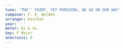 ```yaml
---
tune: 'THO'' FAINT, YET PURSUING, WE GO ON OUR WAY'
composer: F. E. Belden
arranger: Koschat
year: '-'
meter: 6s & 4s.
key: F Major
anacrusis: 0
---
```

